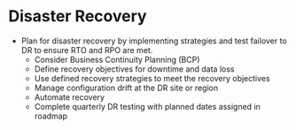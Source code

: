 # Disaster Recovery

* Plan for disaster recovery by implementing strategies and test failover to DR to ensure RTO and RPO are met.
  * Consider Business Continuity Planning (BCP)
  * Define recovery objectives for downtime and data loss
  * Use defined recovery strategies to meet the recovery objectives
  * Manage configuration drift at the DR site or region
  * Automate recovery
  * Complete quarterly DR testing with planned dates assigned in roadmap